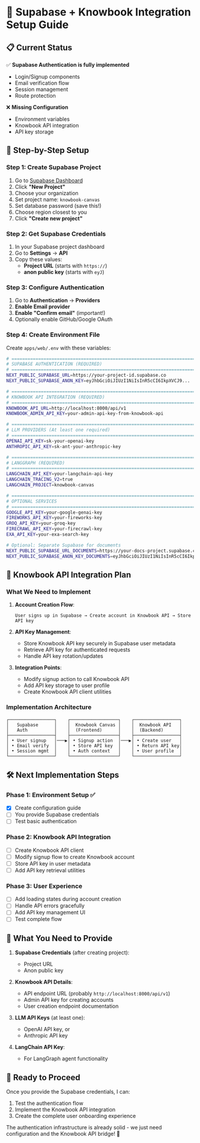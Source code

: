 # 🚀 Supabase + Knowbook Integration Setup Guide

## 📋 **Current Status**

✅ **Supabase Authentication is fully implemented**
- Login/Signup components
- Email verification flow  
- Session management
- Route protection

❌ **Missing Configuration**
- Environment variables
- Knowbook API integration
- API key storage

## 🔧 **Step-by-Step Setup**

### **Step 1: Create Supabase Project**

1. Go to [Supabase Dashboard](https://supabase.com/dashboard)
2. Click **"New Project"**
3. Choose your organization
4. Set project name: `knowbook-canvas`
5. Set database password (save this!)
6. Choose region closest to you
7. Click **"Create new project"**

### **Step 2: Get Supabase Credentials**

1. In your Supabase project dashboard
2. Go to **Settings** → **API**
3. Copy these values:
   - **Project URL** (starts with `https://`)
   - **anon public key** (starts with `eyJ`)

### **Step 3: Configure Authentication**

1. Go to **Authentication** → **Providers**
2. **Enable Email provider**
3. **Enable "Confirm email"** (important!)
4. Optionally enable GitHub/Google OAuth

### **Step 4: Create Environment File**

Create `apps/web/.env` with these variables:

```bash
# =============================================================================
# SUPABASE AUTHENTICATION (REQUIRED)
# =============================================================================
NEXT_PUBLIC_SUPABASE_URL=https://your-project-id.supabase.co
NEXT_PUBLIC_SUPABASE_ANON_KEY=eyJhbGciOiJIUzI1NiIsInR5cCI6IkpXVCJ9...

# =============================================================================
# KNOWBOOK API INTEGRATION (REQUIRED)
# =============================================================================
KNOWBOOK_API_URL=http://localhost:8000/api/v1
KNOWBOOK_ADMIN_API_KEY=your-admin-api-key-from-knowbook-api

# =============================================================================
# LLM PROVIDERS (At least one required)
# =============================================================================
OPENAI_API_KEY=sk-your-openai-key
ANTHROPIC_API_KEY=sk-ant-your-anthropic-key

# =============================================================================
# LANGGRAPH (REQUIRED)
# =============================================================================
LANGCHAIN_API_KEY=your-langchain-api-key
LANGCHAIN_TRACING_V2=true
LANGCHAIN_PROJECT=knowbook-canvas

# =============================================================================
# OPTIONAL SERVICES
# =============================================================================
GOOGLE_API_KEY=your-google-genai-key
FIREWORKS_API_KEY=your-fireworks-key
GROQ_API_KEY=your-groq-key
FIRECRAWL_API_KEY=your-firecrawl-key
EXA_API_KEY=your-exa-search-key

# Optional: Separate Supabase for documents
NEXT_PUBLIC_SUPABASE_URL_DOCUMENTS=https://your-docs-project.supabase.co
NEXT_PUBLIC_SUPABASE_ANON_KEY_DOCUMENTS=eyJhbGciOiJIUzI1NiIsInR5cCI6IkpXVCJ9...
```

## 🔗 **Knowbook API Integration Plan**

### **What We Need to Implement**

1. **Account Creation Flow**:
   ```
   User signs up in Supabase → Create account in Knowbook API → Store API key
   ```

2. **API Key Management**:
   - Store Knowbook API key securely in Supabase user metadata
   - Retrieve API key for authenticated requests
   - Handle API key rotation/updates

3. **Integration Points**:
   - Modify signup action to call Knowbook API
   - Add API key storage to user profile
   - Create Knowbook API client utilities

### **Implementation Architecture**

```
┌─────────────────┐    ┌──────────────────┐    ┌─────────────────┐
│   Supabase      │    │  Knowbook Canvas │    │  Knowbook API   │
│   Auth          │    │  (Frontend)      │    │  (Backend)      │
├─────────────────┤    ├──────────────────┤    ├─────────────────┤
│ • User signup   │───▶│ • Signup action  │───▶│ • Create user   │
│ • Email verify  │    │ • Store API key  │    │ • Return API key│
│ • Session mgmt  │    │ • Auth context   │    │ • User profile  │
└─────────────────┘    └──────────────────┘    └─────────────────┘
```

## 🛠 **Next Implementation Steps**

### **Phase 1: Environment Setup** ✅
- [x] Create configuration guide
- [ ] You provide Supabase credentials
- [ ] Test basic authentication

### **Phase 2: Knowbook API Integration**
- [ ] Create Knowbook API client
- [ ] Modify signup flow to create Knowbook account
- [ ] Store API key in user metadata
- [ ] Add API key retrieval utilities

### **Phase 3: User Experience**
- [ ] Add loading states during account creation
- [ ] Handle API errors gracefully
- [ ] Add API key management UI
- [ ] Test complete flow

## 📝 **What You Need to Provide**

1. **Supabase Credentials** (after creating project):
   - Project URL
   - Anon public key

2. **Knowbook API Details**:
   - API endpoint URL (probably `http://localhost:8000/api/v1`)
   - Admin API key for creating accounts
   - User creation endpoint documentation

3. **LLM API Keys** (at least one):
   - OpenAI API key, or
   - Anthropic API key

4. **LangChain API Key**:
   - For LangGraph agent functionality

## 🚀 **Ready to Proceed**

Once you provide the Supabase credentials, I can:
1. Test the authentication flow
2. Implement the Knowbook API integration
3. Create the complete user onboarding experience

The authentication infrastructure is already solid - we just need configuration and the Knowbook API bridge! 🎯
